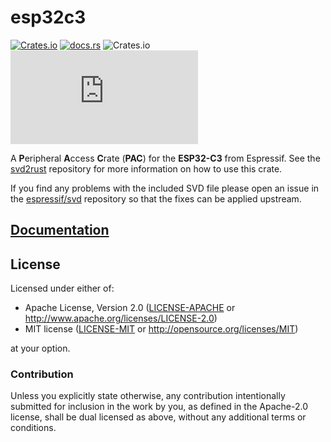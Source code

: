 # esp32c3

[![Crates.io](https://img.shields.io/crates/v/esp32c3?labelColor=1C2C2E&color=C96329&logo=Rust&style=flat-square)](https://crates.io/crates/esp32c3)
[![docs.rs](https://img.shields.io/docsrs/esp32c3?labelColor=1C2C2E&color=C96329&logo=rust&style=flat-square)](https://docs.rs/esp32c3)
![Crates.io](https://img.shields.io/crates/l/esp32c3?labelColor=1C2C2E&style=flat-square)
[![Matrix](https://img.shields.io/matrix/esp-rs:matrix.org?label=join%20matrix&labelColor=1C2C2E&color=BEC5C9&logo=matrix&style=flat-square)](https://matrix.to/#/#esp-rs:matrix.org)

A **P**eripheral **A**ccess **C**rate (**PAC**) for the **ESP32-C3** from Espressif. See the [svd2rust] repository for more information on how to use this crate.

If you find any problems with the included SVD file please open an issue in the [espressif/svd] repository so that the fixes can be applied upstream.

[svd2rust]: https://github.com/rust-embedded/svd2rust
[espressif/svd]: https://github.com/espressif/svd

## [Documentation](https://docs.rs/esp32c3)

## License

Licensed under either of:

- Apache License, Version 2.0 ([LICENSE-APACHE](../LICENSE-APACHE) or http://www.apache.org/licenses/LICENSE-2.0)
- MIT license ([LICENSE-MIT](../LICENSE-MIT) or http://opensource.org/licenses/MIT)

at your option.

### Contribution

Unless you explicitly state otherwise, any contribution intentionally submitted for inclusion in
the work by you, as defined in the Apache-2.0 license, shall be dual licensed as above, without
any additional terms or conditions.
